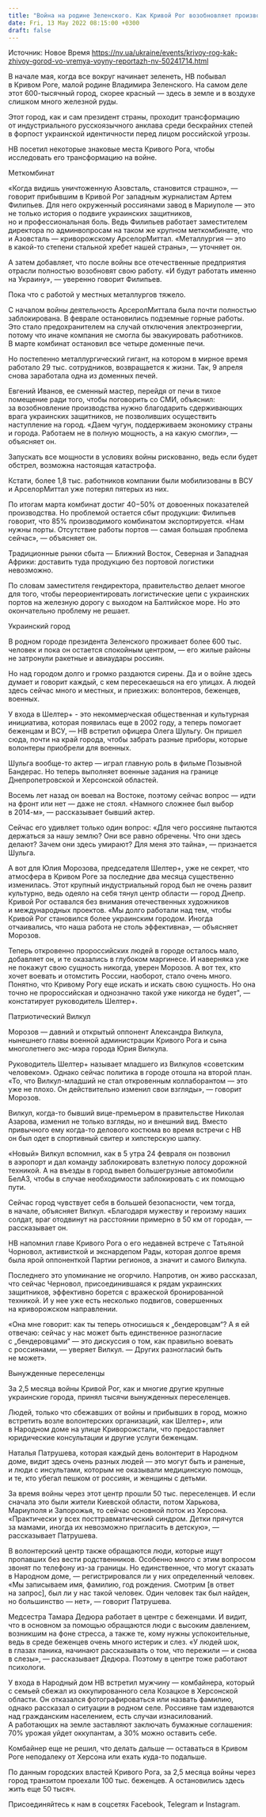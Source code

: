 ```yaml
---
title: "Война на родине Зеленского. Как Кривой Рог возобновляет производство, принимает беженцев и ищет новую идентичность — репортаж НВ"
date: Fri, 13 May 2022 08:15:00 +0300
draft: false
---
```

Источник: Новое Время https://nv.ua/ukraine/events/krivoy-rog-kak-zhivoy-gorod-vo-vremya-voyny-reportazh-nv-50241714.html


В начале мая, когда все вокруг начинает зеленеть, НВ побывал в Кривом Роге, малой родине Владимира Зеленского. На самом деле этот 600-тысячный город, скорее красный — здесь в земле и в воздухе слишком много железной руды.

Этот город, как и сам президент страны, проходит трансформацию от индустриального русскоязычного анклава среди бескрайних степей в форпост украинской идентичности перед лицом российской угрозы.

НВ посетил некоторые знаковые места Кривого Рога, чтобы исследовать его трансформацию на войне.

Меткомбинат

«Когда видишь уничтоженную Азовсталь, становится страшно», — говорит прибывшим в Кривой Рог западным журналистам Артем Филипьев. Для него окруженный россиянами завод в Мариуполе — это не только история о подвиге украинских защитников, но и профессиональная боль. Ведь Филипьев работает заместителем директора по админвопросам на таком же крупном меткомбинате, что и Азовсталь — криворожскому АрселорМиттал. «Металлургия — это в какой-то степени стальной хребет нашей страны», — уточняет он.

А затем добавляет, что после войны все отечественные предприятия отрасли полностью возобновят свою работу. «И будут работать именно на Украину», — уверенно говорит Филипьев.

Пока что с работой у местных металлургов тяжело.

С началом войны деятельность АрсеролМиттала была почти полностью заблокирована. В феврале остановились подземные горные работы. Это стало предохранителем на случай отключения электроэнергии, потому что иначе компания не смогла бы эвакуировать работников. В марте комбинат остановил все четыре доменные печи.

Но постепенно металлургический гигант, на котором в мирное время работало 29 тыс. сотрудников, возвращается к жизни. Так, 9 апреля снова заработала одна из доменных печей.

Евгений Иванов, ее сменный мастер, перейдя от печи в тихое помещение ради того, чтобы поговорить со СМИ, объяснил: за возобновление производства нужно благодарить сдерживающих врага украинских защитников, не позволивших осуществить наступление на город. «Даем чугун, поддерживаем экономику страны и города. Работаем не в полную мощность, а на какую смогли», — объясняет он.

Запускать все мощности в условиях войны рискованно, ведь если будет обстрел, возможна настоящая катастрофа.

Кстати, более 1,8 тыс. работников компании были мобилизованы в ВСУ и АрселорМиттал уже потерял пятерых из них.

По итогам марта комбинат достиг 40−50% от довоенных показателей производства. Но проблемой остается сбыт продукции: Филипьев говорит, что 85% производимого комбинатом экспортируется. «Нам нужны порты. Отсутствие работы портов — самая большая проблема сейчас», — объясняет он.

Традиционные рынки сбыта — Ближний Восток, Северная и Западная Африки: доставить туда продукцию без портовой логистики невозможно.

По словам заместителя гендиректора, правительство делает многое для того, чтобы переориентировать логистические цепи с украинских портов на железную дорогу с выходом на Балтийское море. Но это окончательно проблему не решает.

Украинский город

В родном городе президента Зеленского проживает более 600 тыс. человек и пока он остается спокойным центром, — его жилые районы не затронули ракетные и авиаудары россиян.

Но над городом долго и громко раздаются сирены. Да и о войне здесь думает и говорит каждый, с кем пересекаешься на его улицах. А людей здесь сейчас много и местных, и приезжих: волонтеров, беженцев, военных.

У входа в Шелтер+ - это некоммерческая общественная и культурная инициатива, которая появилась еще в 2002 году, а теперь помогает беженцам и ВСУ, — НВ встретил офицера Олега Шульгу. Он пришел сюда, почти на край города, чтобы забрать разные приборы, которые волонтеры приобрели для военных.

Шульга вообще-то актер — играл главную роль в фильме Позывной Бандерас. Но теперь выполняет военные задания на границе Днепропетровской и Херсонской областей.

Восемь лет назад он воевал на Востоке, поэтому сейчас вопрос — идти на фронт или нет — даже не стоял. «Намного сложнее был выбор в 2014-м», — рассказывает бывший актер.

Сейчас его удивляет только один вопрос: «Для чего россияне пытаются держаться за нашу землю? Они все равно обречены. Что они здесь делают? Зачем они здесь умирают? Для меня это тайна», — признается Шульга.

А вот для Юлия Морозова, председателя Шелтер+, уже не секрет, что атмосфера в Кривом Роге за последние два месяца существенно изменилась. Этот крупный индустриальный город был не очень развит культурно, ведь одеяло на себя тянул центр области — город Днепр. Кривой Рог оставался без внимания отечественных художников и международных проектов. «Мы долго работали над тем, чтобы Кривой Рог становился более украинским городом. Иногда отчаивались, что наша работа не столь эффективна», — объясняет Морозов.

Теперь откровенно пророссийских людей в городе осталось мало, добавляет он, и те оказались в глубоком маргинесе. И наверняка уже не покажут свою сущность никогда, уверен Морозов. А вот тех, кто хочет воевать и отомстить России, наоборот, стало очень много. Понятно, что Кривому Рогу еще искать и искать свою сущность. Но она точно не пророссийская и однозначно такой уже никогда не будет", — констатирует руководитель Шелтер+.

Патриотический Вилкул

Морозов — давний и открытый оппонент Александра Вилкула, нынешнего главы военной администрации Кривого Рога и сына многолетнего экс-мэра города Юрия Вилкула.

Руководитель Шелтер+ называет младшего из Вилкулов «советским человеком». Однако сейчас политика в городе отошла на второй план. «То, что Вилкул-младший не стал откровенным коллаборантом — это уже не плохо. Он действительно изменил свои взгляды», — говорит Морозов.

Вилкул, когда-то бывший вице-премьером в правительстве Николая Азарова, изменил не только взгляды, но и внешний вид. Вместо привычного ему когда-то делового костюма во время встречи с НВ он был одет в спортивный свитер и хипстерскую шапку.

«Новый» Вилкул вспомнил, как в 5 утра 24 февраля он позвонил в аэропорт и дал команду заблокировать взлетную полосу дорожной техникой. А на въезды в город вывел большегрузные автомобили БелАЗ, чтобы в случае необходимости заблокировать с их помощью пути.

Сейчас город чувствует себя в большей безопасности, чем тогда, в начале, объясняет Вилкул. «Благодаря мужеству и героизму наших солдат, враг отодвинут на расстоянии примерно в 50 км от города», — рассказывает он.

НВ напомнил главе Кривого Рога о его недавней встрече с Татьяной Чорновол, активисткой и экснардепом Рады, которая долгое время была ярой оппоненткой Партии регионов, а значит и самого Вилкула.

Последнего это упоминание не огорчило. Напротив, он живо рассказал, что сейчас Черновол, присоединившаяся к рядам украинских защитников, эффективно борется с вражеской бронированной техникой. И у нее уже есть несколько подвигов, совершенных на криворожском направлении.

«Она мне говорит: как ты теперь относишься к „бендеровцам“? А я ей отвечаю: сейчас у нас может быть единственное разногласие с „бендеровцами“ — это дискуссия о том, как правильно воевать с россиянами, — уверяет Вилкул. — Других разногласий быть не может».

Вынужденные переселенцы

За 2,5 месяца войны Кривой Рог, как и многие другие крупные украинские города, принял тысячи вынужденных переселенцев.

Людей, только что сбежавших от войны и прибывших в город, можно встретить возле волонтерских организаций, как Шелтер+, или в Народном доме на улице Криворожстали, что предоставляет юридические консультации и другие услуги беженцам.

Наталья Патрушева, которая каждый день волонтерит в Народном доме, видит здесь очень разных людей — это могут быть и раненые, и люди с инсультами, которым не оказывали медицинскую помощь, и те, кто убегал пешком от россиян, и женщины с детьми.

За время войны через этот центр прошли 50 тыс. переселенцев. И если сначала это были жители Киевской области, потом Харькова, Мариуполя и Запорожья, то сейчас основной поток из Херсона. «Практически у всех посттравматический синдром. Детки прячутся за мамами, иногда их невозможно пригласить в детскую», — рассказывает Патрушева.

В волонтерский центр также обращаются люди, которые ищут пропавших без вести родственников. Особенно много с этим вопросом звонят по телефону из-за границы. Но единственное, что могут сказать в Народном доме, — регистрировался ли у них определенный человек. «Мы записываем имя, фамилию, год рождения. Смотрим [в ответ на запрос], был ли у нас такой человек. Один человек так был найден, но большинство — нет», — говорит Патрушева.

Медсестра Тамара Дедюра работает в центре с беженцами. И видит, что в основном за помощью обращаются люди с высоким давлением, возникшим на фоне стресса, а также те, кому нужны успокоительные, ведь в среде беженцев очень много истерик и слез. «У людей шок, в глазах паника, начинают рассказывать о том, что пережили — и снова в слезы», — рассказывает Дедюра. Поэтому в центре тоже работают психологи.

У входа в Народный дом НВ встретил мужчину — комбайнера, который с семьей сбежал из оккупированного села Козацкое в Херсонской области. Он отказался фотографироваться или назвать фамилию, однако рассказал о ситуации в родном селе. Россияне там издеваются над гражданским населением, есть случаи изнасилований. А работающих на земле заставляют заключать бумажные соглашения: 70% урожая уйдет оккупантам, а 30% можно оставить себе.

Комбайнер еще не решил, что делать дальше — оставаться в Кривом Роге неподалеку от Херсона или ехать куда-то подальше.

По данным городских властей Кривого Рога, за 2,5 месяца войны через город транзитом проехали 100 тыс. беженцев. А остановились здесь жить еще 50 тысяч.

Присоединяйтесь к нам в соцсетях Facebook, Telegram и Instagram.
